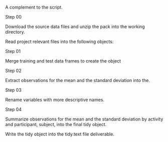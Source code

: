 A complement to the script.

Step 00

Download the source data files and unzip the pack into the working directory.

Read project relevant files into the following objects:

Step 01

Merge training and test data frames to create the object

Step 02

Extract observations for the mean and the standard deviation into the. 

Step 03

Rename variables with more descriptive names.

Step 04

Summarize observations for the mean and the standard deviation by activity and participant, subject, into the final tidy object.

Write the tidy object into the tidy.text file deliverable.
